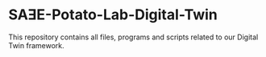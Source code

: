 # SAƎE-Potato-Lab-Digital-Twin
This repository contains all files, programs and scripts related to our Digital Twin framework.
